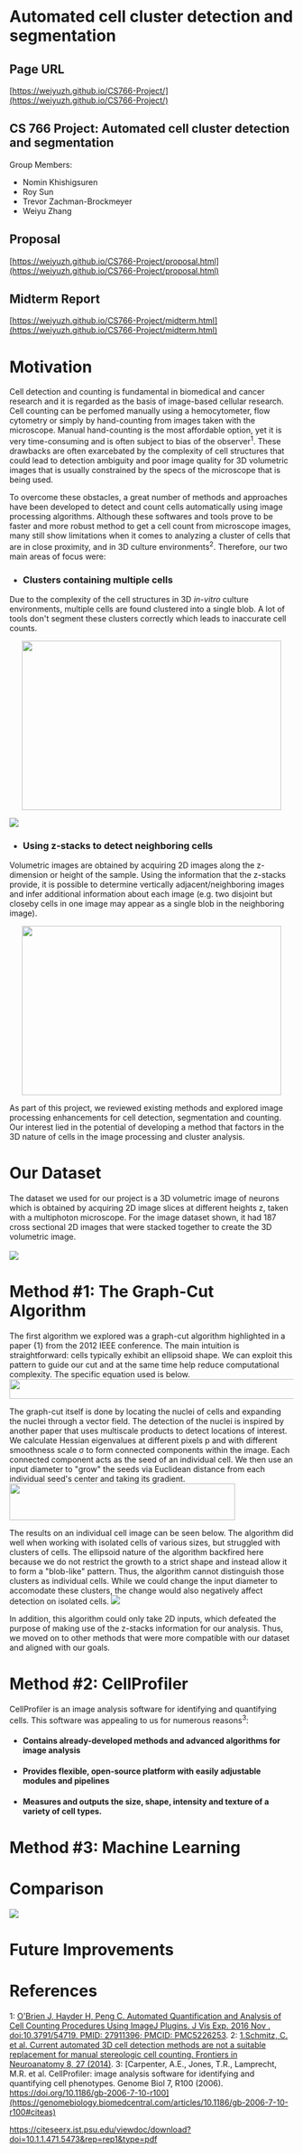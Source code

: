 Automated cell cluster detection and segmentation
=======================================

## Page URL
[https://weiyuzh.github.io/CS766-Project/](https://weiyuzh.github.io/CS766-Project/)

## CS 766 Project: Automated cell cluster detection and segmentation
Group Members:
- Nomin Khishigsuren
- Roy Sun
- Trevor Zachman-Brockmeyer
- Weiyu Zhang

## Proposal
[https://weiyuzh.github.io/CS766-Project/proposal.html](https://weiyuzh.github.io/CS766-Project/proposal.html)

## Midterm Report
[https://weiyuzh.github.io/CS766-Project/midterm.html](https://weiyuzh.github.io/CS766-Project/midterm.html)


# Motivation
Cell detection and counting is fundamental in biomedical and cancer research and it is regarded as the basis of image-based cellular research. Cell counting can be perfomed manually using a hemocytometer, flow cytometry or simply by hand-counting from images taken with the microscope. Manual hand-counting is the most affordable option, yet it is very time-consuming and is often subject to bias of the observer<sup>1</sup>. These drawbacks are often exarcebated by the complexity of cell structures that could lead to detection ambiguity and poor image quality for 3D volumetric images that is usually constrained by the specs of the microscope that is being used. 


To overcome these obstacles, a great number of methods and approaches have been developed to detect and count cells automatically using image processing algorithms.  Although these softwares and tools prove to be faster and more robust method to get a cell count from microscope images, many still show limitations when it comes to analyzing a cluster of cells that are in close proximity, and in 3D culture environments<sup>2</sup>. Therefore, our two main areas of focus were: 

- ### Clusters containing multiple cells 

Due to the complexity of the cell structures in 3D *in-vitro* culture environments, multiple cells are found clustered into a single blob. A lot of tools don't segment these clusters correctly which leads to inaccurate cell counts. 
<p align="center">
  <img width="460" height="300" src="./images/imgg.PNG">
</p>
<img src="./images/imgg.PNG"> 

- ### Using z-stacks to detect neighboring cells 

Volumetric images are obtained by acquiring 2D images along the z-dimension or height of the sample. Using the information that the z-stacks provide, it is possible to determine vertically adjacent/neighboring images and infer additional information about each image (e.g. two disjoint but closeby cells in one image may appear as a single blob in the neighboring image). 
<p align="center">
  <img width="460" height="300" src="./images/z-stacks.png">
</p>

As part of this project, we reviewed existing methods and explored image processing enhancements for cell detection, segmentation and counting. Our interest lied in the potential of developing a method that factors in the 3D nature of cells in the image processing and cluster analysis. 


# Our Dataset
The dataset we used for our project is a 3D volumetric image of neurons which is obtained by acquiring 2D image slices at different heights z, taken with a multiphoton microscope. For the image dataset shown, it had 187 cross sectional 2D images that were stacked together to create the 3D volumetric image.   
<br>
<img src="./images/dataset.png">

# Method #1: The Graph-Cut Algorithm
The first algorithm we explored was a graph-cut algorithm highlighted in a paper {1} from the 2012 IEEE conference. The main intuition is straightforward: cells typically exhibit an ellipsoid shape. We can exploit this pattern to guide our cut and at the same time help reduce computational complexity. The specific equation used is below. 
<br>
<img src="./images/graphcut/ellipsoid equation.png" width="600" height="35">

The graph-cut itself is done by locating the nuclei of cells and expanding the nuclei through a vector field. The detection of the nuclei is inspired by another paper that uses multiscale products to detect locations of interest. We calculate Hessian eigenvalues at different pixels p and with different smoothness scale σ to form connected components within the image. Each connected component acts as the seed of an individual cell. We then use an input diameter to "grow" the seeds via Euclidean distance from each individual seed's center and taking its gradient. 
<br>
<img src="./images/graphcut/graphcut expand.png" width="400" height="65">

The results on an individual cell image can be seen below. The algorithm did well when working with isolated cells of various sizes, but struggled with clusters of cells. The ellipsoid nature of the algorithm backfired here because we do not restrict the growth to a strict shape and instead allow it to form a "blob-like" pattern. Thus, the algorithm cannot distinguish those clusters as individual cells. While we could change the input diameter to accomodate these clusters, the change would also negatively affect detection on isolated cells. 
<img src="./images/graphcut/graphcut result.png">

In addition, this algorithm could only take 2D inputs, which defeated the purpose of making use of the z-stacks information for our analysis. Thus, we moved on to other methods that were more compatible with our dataset and aligned with our goals.

# Method #2: CellProfiler

CellProfiler is an image analysis software for identifying and quantifying cells. This software was appealing to us for numerous reasons<sup>3</sup>:

- #### Contains already-developed methods and advanced algorithms for image analysis 
- #### Provides flexible, open-source platform with easily adjustable modules and pipelines 
- #### Measures and outputs the size, shape, intensity and texture of a variety of cell types. 





# Method #3: Machine Learning

# Comparison
<img src="./images/comparison.png">

# Future Improvements

# References
1: [O'Brien J, Hayder H, Peng C. Automated Quantification and Analysis of Cell Counting Procedures Using ImageJ Plugins. J Vis Exp. 2016 Nov . doi:10.3791/54719. PMID: 27911396; PMCID: PMC5226253](http://europepmc.org/article/PMC/5226253).
2: [1.Schmitz, C. et al. Current automated 3D cell detection methods are not a suitable replacement for manual stereologic cell counting. Frontiers in Neuroanatomy 8, 27 (2014)](https://www.frontiersin.org/articles/10.3389/fnana.2014.00027/full).
3: [Carpenter, A.E., Jones, T.R., Lamprecht, M.R. et al. CellProfiler: image analysis software for identifying and quantifying cell phenotypes. Genome Biol 7, R100 (2006). https://doi.org/10.1186/gb-2006-7-10-r100](https://genomebiology.biomedcentral.com/articles/10.1186/gb-2006-7-10-r100#citeas)

https://citeseerx.ist.psu.edu/viewdoc/download?doi=10.1.1.471.5473&rep=rep1&type=pdf
